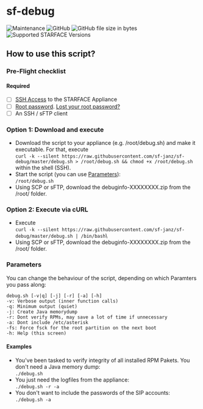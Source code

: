 # sf-debug

![Maintenance](https://img.shields.io/maintenance/yes/2019.svg) ![GitHub](https://img.shields.io/github/license/sf-janz/sf-debug.svg) ![GitHub file size in bytes](https://img.shields.io/github/size/sf-janz/sf-debug/debug.sh.svg) ![Supported STARFACE Versions](https://img.shields.io/badge/Supported%20Versions-6.0.0.0_--_6.6.0.20-f59c00.svg)

## How to use this script?

### Pre-Flight checklist

#### Required

- [ ] [SSH Access](http://wiki.starface.de/index.php/SSH) to the STARFACE Appliance
- [ ] [Root password](http://wiki.starface.de/index.php/Root_Passwort). [Lost your root password?](#fn1)
- [ ] An SSH / sFTP client

### Option 1: Download and execute

- Download the script to your appliance (e.g. /root/debug.sh) and make it executable.
For that, execute\
`curl -k --silent https://raw.githubusercontent.com/sf-janz/sf-debug/master/debug.sh > /root/debug.sh && chmod +x /root/debug.sh`\
within the shell (SSH).
- Start the script (you can use [Parameters](#Parameters)):\
`/root/debug.sh`
- Using SCP or sFTP, download the debuginfo-XXXXXXXX.zip from the /root/ folder.

### Option 2: Execute via cURL

- Execute\
`curl -k --silent https://raw.githubusercontent.com/sf-janz/sf-debug/master/debug.sh | /bin/bash`\
- Using SCP or sFTP, download the debuginfo-XXXXXXXX.zip from the /root/ folder.

### Parameters

You can change the behaviour of the script, depending on which Paramters you pass along:

```text
debug.sh [-v|q] [-j] [-r] [-a] [-h]
-v: Verbose output (inner function calls)
-q: Minimum output (quiet)
-j: Create Java memorydump
-r: Dont verify RPMs, may save a lot of time if unnecessary
-a: Dont include /etc/asterisk
-fs: Force fsck for the root partition on the next boot
-h: Help (this screen)
```

#### Examples

- You've been tasked to verify integrity of all installed RPM Pakets. You don't need a Java memory dump:\
`./debug.sh`
- You just need the logfiles from the appliance:\
`./debug.sh -r -a`
- You don't want to include the passwords of the SIP accounts:\
`./debug.sh -a`
